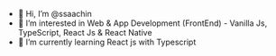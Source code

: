 - 👋 Hi, I’m @ssaachin
- 👀 I’m interested in Web & App Development (FrontEnd) - Vanilla Js, TypeScript, React Js & React Native 
- 🌱 I’m currently learning React js with Typescript

<!---
ssaachin/ssaachin is a ✨ special ✨ repository because its `README.md` (this file) appears on your GitHub profile.
You can click the Preview link to take a look at your changes.
--->
